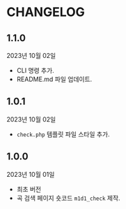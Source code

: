 # CHANGELOG
## 1.1.0
2023년 10월 02일

- CLI 명령 추가.
- README.md 파일 업데이트.


## 1.0.1
2023년 10월 02일

- `check.php` 템플릿 파일 스타일 추가. 


## 1.0.0
2023년 10월 01일

- 최초 버전
- 곡 검색 페이지 숏코드 `m1d1_check` 제작.
